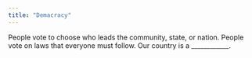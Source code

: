 ```yaml
---
title: "Demacracy"
---
```

People vote to choose who leads the community, state, or nation. People vote on laws that everyone must follow. Our country is a ____________.


